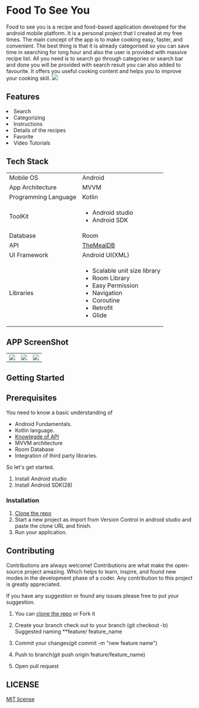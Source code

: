 
# Food To See You

Food to see you is a recipe and food-based application developed for the android mobile platform. It is a personal project that I created at my free times. The main concept of the app is to make cooking easy, faster, and convenient. The best thing is that it is already categorised so you can save time in searching for long hour and also the user is provided with massive recipe list. All you need is to search go through categories or search bar and done you will be provided with search result you can also added to favourite. It offers you useful cooking content and helps you to improve your cooking skill.
![](https://static.wixstatic.com/media/518b8e_e038f7dd2073458bb405cf8f6b7242dd~mv2.png/v1/crop/x_0,y_56,w_1080,h_969/fill/w_828,h_743,al_c,q_90,usm_0.66_1.00_0.01,enc_auto/20220713_122243_0000.png)

## Features

<li>Search 
<li>Categorizing
<li>Instructions
<li>Details of the recipes
<li>Favorite
<li>Video Tutorials

## Tech Stack

<table>
  <tr>
     <td>Mobile OS</td>
     <td>Android</td>
  </tr>
  <tr>
     <td>App Architecture</td>
      <td>MVVM</td>
  </tr>
  <tr>
     <td>Programming Language</td>
     <td>Kotlin</td>
  </tr>
  <tr>
     <td>ToolKit</td>
      <td><ul><li>Android studio</li>
     <li>Android SDK</li></ul></td>
  </tr>
  <tr>
     <td>Database</td>
     <td>Room</td>
  </tr>
  <tr>
     <td>API</td>
    <td> <a href= "https://www.themealdb.com/">TheMealDB</a></td>
   </tr>
   <tr>
    <td>UI Framework</td>
    <td>Android UI(XML)</td>
   </tr>
   <tr>
    <td>Libraries </td>
    <td>
      <ul>
          <li>Scalable unit size library</li>
          <li>Room Library</li>
          <li>Easy Permission</li>
          <li>Navigation</li>
          <li>Coroutine</li>
          <li>Retrofit</li>
          <li>Glide</li>
      </ul>
    </td>
  </tr>
</table>

## APP ScreenShot

<table>
  <tr>
    <td valign="top"><img src="https://static.wixstatic.com/media/518b8e_930dbadf8eb9422289db134ea1671e57~mv2.png/v1/fill/w_238,h_450,al_c,q_85,usm_0.66_1.00_0.01,enc_auto/cache41de4b27-4cb8-452e-a8ea-51fe734e3371.png"></td>
    <td valign="top"><img src="https://static.wixstatic.com/media/518b8e_3eb4c0042d654664bc535fb78bb2d723~mv2.png/v1/fill/w_238,h_450,al_c,q_85,usm_0.66_1.00_0.01,enc_auto/cachecd1439f3-cb19-4477-9241-5e30f9887a36.png"></td>
    <td valign="top"><img src="https://static.wixstatic.com/media/518b8e_fc457e8abf314bab990c3951c8e4fb73~mv2.png/v1/fill/w_238,h_450,al_c,q_85,usm_0.66_1.00_0.01,enc_auto/cachedeeca995-f597-44fc-961c-dab30acc9b7a.png"></td>
  </tr>
 </table>


## Getting Started

## Prerequisites
 
You need to know a basic understanding of 

- Android Fundamentals.
- Kotlin language.
- [Knowlegde of API](https://medium.com/@KodeFlap/introduction-to-apis-c7e8a558135)
- MVVM architecture
- Room Database
- Integration of third party libraries.

So let's get started.

1. Install Android studio
2. Install Android SDK(28)

### Installation

1. [Clone the repo](https://github.com/poojaOfficial321/Food_to_see_you.git)
2. Start a new project as import from Version Control in android studio and paste the clone URL and finish.
3.  Run your application.


## Contributing

Contributions are always welcome!
Contributions are what make the open-source project amazing. Which helps to learn, inspire, and found new modes in the development phase of a coder. Any contribution to this project is greatly appreciated.

If you have any suggestion or found any issues please free to put your suggestion.

1. You can [clone the repo](https://github.com/poojaOfficial321/RemoteChains/) or Fork it

2. Create your branch check out to your branch (git checkout -b)
Suggested naming **feature/ feature_name

3. Commit your changes(git commit -m "new feature name")

4. Push to branch(git push origin feature/feature_name)

5. Open pull request

## LICENSE

[MIT license](LICENSE)

